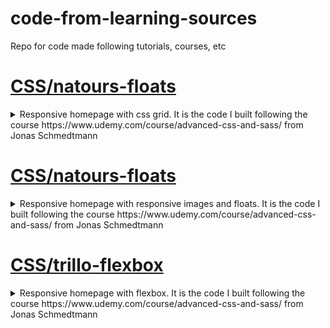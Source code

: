 # code-from-learning-sources
Repo for code made following tutorials, courses, etc

# [CSS/natours-floats](CSS/natours-floats)
<details>
  <summary>
    Responsive homepage with css grid.
    It is the code I built following the course https://www.udemy.com/course/advanced-css-and-sass/ from Jonas Schmedtmann
  </summary> 
  
  ## Tecnologies
  * SCSS
  * HTML
  * Node packages
    * autoprefixer
    * live-server
    * node-sass
    * npm-run-all
    * postcss
    * postcss-cli

  ![](https://github.com/DonFer/code-from-learning-sources/blob/main/CSS/nexter-grid/img/homepage.png) 
</details>  

# [CSS/natours-floats](CSS/natours-floats)
<details>
  <summary>
    Responsive homepage with responsive images and floats.
    It is the code I built following the course https://www.udemy.com/course/advanced-css-and-sass/ from Jonas Schmedtmann
  </summary> 
  
  ## Tecnologies
  * SCSS
  * HTML
  * Node packages
    * autoprefixer
    * concat
    * live-server
    * node-sass
    * npm-run-all
    * postcss
    * postcss-cli

  ![](https://github.com/DonFer/code-from-learning-sources/blob/main/CSS/natours-floats/img/homepage.png) 
</details>  
  
# [CSS/trillo-flexbox](CSS/trillo-flexbox)
<details>
  <summary>
    Responsive homepage with flexbox.
    It is the code I built following the course https://www.udemy.com/course/advanced-css-and-sass/ from Jonas Schmedtmann
  </summary>
  
  ## Tecnologies  
  * SCSS
  * HTML
  * Node packages
    * autoprefixer
    * live-server
    * node-sass
    * npm-run-all
    * postcss
    * postcss-cli

  ![](https://github.com/DonFer/code-from-learning-sources/blob/main/CSS/trillo-flexbox/img/Trillo-flexbox.png)
</details>



